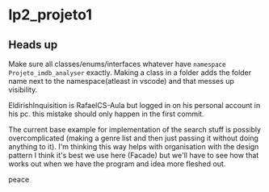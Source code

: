 # lp2_projeto1

## Heads up

Make sure all classes/enums/interfaces whatever have `namespace Projeto_imdb_analyser` exactly. Making a class in a folder adds the folder name next to the namespace(atleast in vscode) and that messes up visibility.

EldirishInquisition is RafaelCS-Aula but logged in on his personal account in his pc. this mistake should only happen in the first commit.

The current base example for implementation of the search stuff is possibly overcomplicated (making a genre list and then just passing it without doing anything to it). I'm thinking this way helps with organisation with the design pattern I think it's best we use here (Facade) but we'll have to see how that works out when we have the program and idea more fleshed out.

peace
